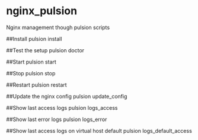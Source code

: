 # nginx_pulsion
Nginx management though pulsion scripts

##Install
    pulsion install

##Test the setup
    pulsion doctor

##Start
    pulsion start

##Stop
    pulsion stop

##Restart
    pulsion restart

##Update the nginx config
    pulsion update_config

##Show last access logs
    pulsion logs_access

##Show last error logs
    pulsion logs_error

##Show last access logs on virtual host default
    pulsion logs_default_access